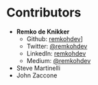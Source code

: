 # Contributors

* **Remko de Knikker**
  * Github: [remkohdev](https://github.com/remkohdev)]
  * Twitter: [@remkohdev](httpsL://twitter.com/@remkohdev)
  * LinkedIn: [remkohdev](https://linkedin.com/in/remkohdev)
  * Medium: [@remkohdev](https://medium.com/@remkohdev)
* Steve Martinelli
* John Zaccone
